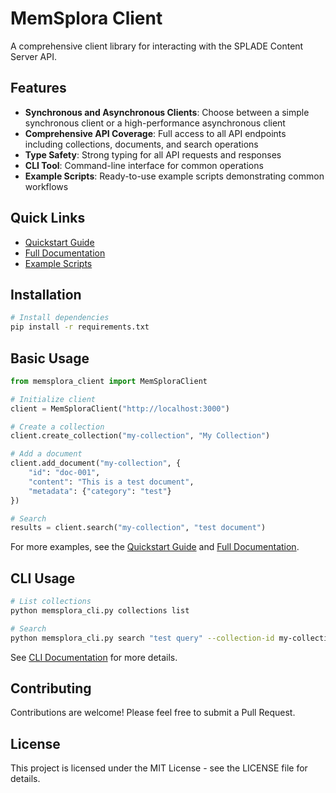 # MemSplora Client

A comprehensive client library for interacting with the SPLADE Content Server API.

## Features

- **Synchronous and Asynchronous Clients**: Choose between a simple synchronous client or a high-performance
  asynchronous client
- **Comprehensive API Coverage**: Full access to all API endpoints including collections, documents, and search
  operations
- **Type Safety**: Strong typing for all API requests and responses
- **CLI Tool**: Command-line interface for common operations
- **Example Scripts**: Ready-to-use example scripts demonstrating common workflows

## Quick Links

- [Quickstart Guide](docs/QUICKSTART.md)
- [Full Documentation](docs/README.md)
- [Example Scripts](examples/)

## Installation

```bash
# Install dependencies
pip install -r requirements.txt
```

## Basic Usage

```python
from memsplora_client import MemSploraClient

# Initialize client
client = MemSploraClient("http://localhost:3000")

# Create a collection
client.create_collection("my-collection", "My Collection")

# Add a document
client.add_document("my-collection", {
    "id": "doc-001",
    "content": "This is a test document",
    "metadata": {"category": "test"}
})

# Search
results = client.search("my-collection", "test document")
```

For more examples, see the [Quickstart Guide](docs/QUICKSTART.md) and [Full Documentation](docs/README.md).

## CLI Usage

```bash
# List collections
python memsplora_cli.py collections list

# Search
python memsplora_cli.py search "test query" --collection-id my-collection
```

See [CLI Documentation](docs/README.md#command-line-interface) for more details.

## Contributing

Contributions are welcome! Please feel free to submit a Pull Request.

## License

This project is licensed under the MIT License - see the LICENSE file for details.
